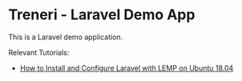 # Treneri - Laravel Demo App

This is a Laravel demo application.

Relevant Tutorials:

- [How to Install and Configure Laravel with LEMP on Ubuntu 18.04](https://www.digitalocean.com/community/tutorials/how-to-install-and-configure-laravel-with-lemp-on-ubuntu-18-04)


